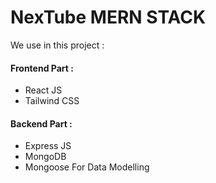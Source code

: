 # NexTube MERN STACK

We use in this project :
#### Frontend Part :
- React JS
- Tailwind CSS

#### Backend Part :
- Express JS
- MongoDB
- Mongoose For Data Modelling